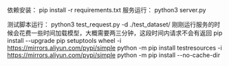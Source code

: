 依赖安装：
pip install -r requirements.txt
服务运行：
python3 server.py

测试脚本运行：
python3 test_request.py -d ./test_dataset/
刚刚运行服务的时候会花费一些时间加载模型，大概需要两三分钟，这段时间内请求不会有返回
pip install --upgrade pip setuptools wheel -i https://mirrors.aliyun.com/pypi/simple
python -m pip install testresources -i https://mirrors.aliyun.com/pypi/simple
python -m pip install --no-cache-dir 
